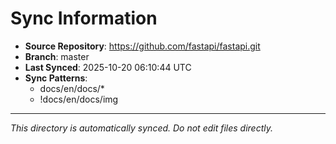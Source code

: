 # Sync Information

- **Source Repository**: https://github.com/fastapi/fastapi.git
- **Branch**: master
- **Last Synced**: 2025-10-20 06:10:44 UTC
- **Sync Patterns**:
  - docs/en/docs/*
  - !docs/en/docs/img

---
*This directory is automatically synced. Do not edit files directly.*

